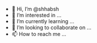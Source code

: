 - 👋 Hi, I’m @shhabsh
- 👀 I’m interested in ...
- 🌱 I’m currently learning ...
- 💞️ I’m looking to collaborate on ...
- 📫 How to reach me ...

<!---
shhabsh/shhabsh is a ✨ special ✨ repository because its `README.md` (this file) appears on your GitHub profile.
You can click the Preview link to take a look at your changes.
--->

